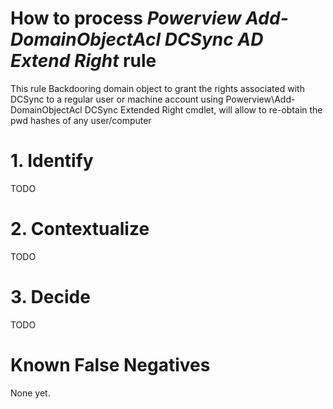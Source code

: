 # How to process *Powerview Add-DomainObjectAcl DCSync AD Extend Right* rule
This rule Backdooring domain object to grant the rights associated with DCSync to a regular user or machine account using Powerview\Add-DomainObjectAcl DCSync Extended Right cmdlet, will allow to re-obtain the pwd hashes of any user/computer

# 1. Identify
TODO

# 2. Contextualize
TODO

# 3. Decide
TODO

# Known False Negatives
None yet.
